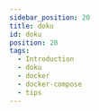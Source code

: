 ```yaml
---
sidebar_position: 20
title: doku
id: doku
position: 20
tags:
  - Introduction
  - doku
  - docker
  - docker-compose
  - tips
---
```

